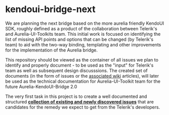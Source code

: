 # kendoui-bridge-next

We are planning the next bridge based on the more aurelia friendly KendoUI SDK, roughly defined as a product of the collaboration between Telerik's and Aurelia-UI-Toolkits team. This initial work is focused on identifying the list of missing API points and options that can be changed (by Telerik's team) to aid with the two-way binding, templating and other improvements for the implementation of the Aurelia bridge.

This repository should be viewed as the container of all issues we plan to identify and properly document - to be used as the "input" for Telerik's team as well as subsequent design discusssions. The created set of documents (in the form of issues or the [associated wiki](https://github.com/aurelia-ui-toolkits/kendoui-bridge-next/wiki) articles), will later be used as the technical documentation for Aurelia-UI-Toolkit team for the future Aurelia-KendoUI-Bridge 2.0 

The very first task in this project is to create a well documented and structured **[collection of existing and newly discovered issues](https://github.com/aurelia-ui-toolkits/kendoui-bridge-next/issues/1)** that are candidates for the remedy we expect to get from the Telerik's developers. 
